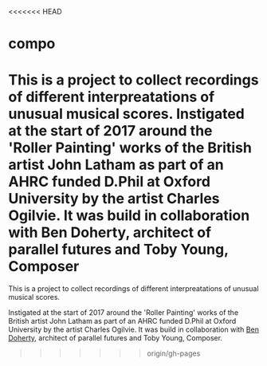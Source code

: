 <<<<<<< HEAD
# compo

This is a project to collect recordings of different interpreatations of unusual musical scores. Instigated at the start of 2017 around the 'Roller Painting' works of the British artist John Latham as part of an AHRC funded D.Phil at Oxford University by the artist Charles Ogilvie. It was build in collaboration with Ben Doherty, architect of parallel futures and Toby Young, Composer 
=======
This is a project to collect recordings of different interpreatations of unusual musical scores. 

Instigated at the start of 2017 around the 'Roller Painting' works of the British artist John Latham as part of an AHRC funded D.Phil at Oxford University by the artist Charles Ogilvie. It was build in collaboration with [Ben Doherty](http://notionparallax.co.uk/), architect of parallel futures and Toby Young, Composer.
>>>>>>> origin/gh-pages
